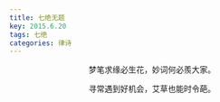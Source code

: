```yaml
---
title: 七绝无题
key: 2015.6.20
tags: 七绝
categories: 律诗
---
```


<p align="center">梦笔求缘必生花，妙词何必羨大家。
</p>
<p align="center">寻常遇到好机会，艾草也能时令葩。
</p>
<p align="center"></br>
</p>
